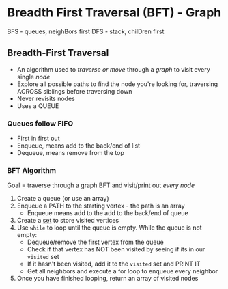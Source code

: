 # Breadth First Traversal (BFT) - Graph

BFS - queues, neighBors first
DFS - stack, chilDren first

## Breadth-First Traversal
- An algorithm used to _traverse or move_ through a _graph_ to visit every single _node_
- Explore all possible paths to find the node you're looking for, traversing ACROSS siblings before traversing down
- Never revisits nodes
- Uses a QUEUE 

### Queues follow FIFO
- First in first out
- Enqueue, means add to the back/end of list
- Dequeue, means remove from the top 



### BFT Algorithm 
Goal = traverse through a graph BFT and visit/print out *every node*

1. Create a queue (or use an array)
2. Enqueue a PATH to the starting vertex - the path is an array
    - Enqueue means add to the add to the back/end of queue
3. Create a [set](../data-structures/basics/set) to store visited vertices
4. Use `while` to loop until the queue is empty. While the queue is not empty:
    - Dequeue/remove the first vertex from the queue
    - Check if that vertex has NOT been visited by seeing if its in our `visited` set
    - If it hasn't been visited, add it to the `visited` set and PRINT IT
    - Get all neighbors and execute a for loop to enqueue every neighbor
5. Once you have finished looping, return an array of visited nodes 